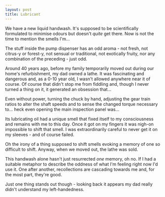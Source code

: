 ```yaml
---
layout: post
title: Lubricant
---
```


We have a new liquid handwash. It's supposed to be scientifically formulated to minimise odours but doesn't *quite* get there. Now is not the time to mention the smells I'm…

The stuff inside the pump dispenser has an odd aroma - not fresh, not citrus-y or forest-y, not sensual or traditional, not exotically fruity, nor any combination of the preceding - just odd.

Around 40 years ago, before my family temporarily moved out during our home's refurbishment, my dad owned a lathe. It was fascinating and dangerous and, as a 0-10 year old, I wasn't allowed anywhere near it of course.  Of course that didn't stop me from fiddling and, though I never turned a thing on it, it generated an obsession that…

Even without power, turning the chuck by hand, adjusting the gear train ratios to alter the shaft speeds and to sense the changed torque necessary to… heck even opening the main inspection panel was…

Its lubricating oil had a unique smell that fixed itself to my consciousness and remains with me to this day.  Once it got on my fingers it was nigh-on impossible to shift that smell. I was extraordinarily careful to never get it on my sleeves - and of course failed.

Oh the irony of a thing supposed to shift smells evoking a memory of one so difficult to shift. Anyway, when we moved out, the lathe was sold.

This handwash alone hasn't just resurrected *one* memory, oh no. If I had a suitable metaphor to describe the oddness of what I'm feeling right now I'd use it. One after another, recollections are cascading towards me and, for the most part, they're good.

Just one thing stands out though - looking back it appears my dad really didn't understand my left-handedness.
